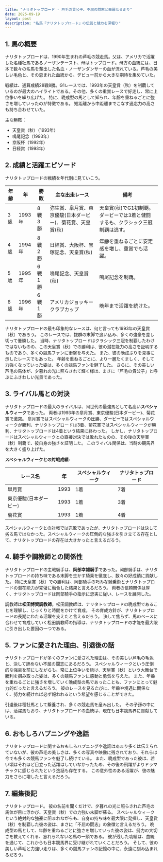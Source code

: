 ```yaml
---
title: "ナリタトップロード - 芦毛の貴公子、不屈の闘志と華麗なる走り"
date: 2025-09-19
layout: post
description: "名馬『ナリタトップロード』の伝説と魅力を深堀り"
---
```


## 1. 馬の概要

ナリタトップロードは、1990年生まれの芦毛の競走馬。父は、アメリカで活躍した名種牡馬であるノーザンテースト、母はトップロード。母方の血統には、日本で数々の名馬を輩出した名血・ノーザンダンサーの血が流れている。芦毛の美しい毛色と、その恵まれた血統から、デビュー前から大きな期待を集めていた。

戦績は、通算成績28戦8勝。G1レースでは、1993年の天皇賞（秋）を制覇しているのが最大のハイライトである。その他、多くの重賞レースで好走し、常に上位争いを繰り広げた。  特に、晩成型の馬として知られ、年齢を重ねるごとに強さを増していったのが特徴である。  短距離から中距離までこなす適応力の高さも持ち合わせていた。

主な勝鞍：

* 天皇賞（秋）（1993年）
* 鳴尾記念（1993年）
* 京阪杯（1992年）
* 日経賞（1993年）


## 2. 成績と活躍エピソード

ナリタトップロードの戦績を年代別に見ていこう。

| 年齢 | 年 | 勝敗 | 主な出走レース | 備考 |
|---|---|---|---|---|
| 3歳 | 1993年 | 8戦3勝 |  弥生賞、皐月賞、東京優駿(日本ダービー)、菊花賞、天皇賞(秋) | 天皇賞(秋)でG1初制覇。ダービーでは3着と健闘するも、クラシック三冠制覇は逃す。 |
| 4歳 | 1994年 | 8戦2勝 |  日経賞、大阪杯、宝塚記念、天皇賞(秋) |  年齢を重ねるごとに安定感を増し、重賞でも活躍。 |
| 5歳 | 1995年 | 6戦1勝 |  鳴尾記念、天皇賞(秋) | 鳴尾記念を制覇。 |
| 6歳 | 1996年 | 6戦1勝 |  アメリカジョッキークラブカップ | 晩年まで活躍を続けた。 |


ナリタトップロードの最も印象的なレースは、何と言っても1993年の天皇賞（秋）であろう。  このレースでは、抜群の末脚で追い込み、多くの強豪を差し切って優勝した。  当時、ナリタトップロードはクラシック三冠を制覇したわけではないものの、この天皇賞（秋）での勝利は、彼の潜在能力の高さを証明するものであり、多くの競馬ファンに衝撃を与えた。  また、彼の晩成ぶりを見事に示したレースでもあった。  年齢を重ねるごとに、より一層たくましく、そして力強くなっていった姿は、多くの競馬ファンを魅了した。  さらに、その美しい芦毛の馬体が、夕暮れの光に照らされて輝く様は、まさに「芦毛の貴公子」と呼ぶにふさわしい光景であった。


## 3. ライバル馬との対決

ナリタトップロードの最大のライバルは、同世代の最強馬として名高い**スペシャルウィーク**であった。  両者は1993年の皐月賞、東京優駿(日本ダービー)、菊花賞で激突。  皐月賞ではスペシャルウィークの圧勝、ダービーではスペシャルウィークが勝利、ナリタトップロードは3着、菊花賞ではスペシャルウィークが勝利、ナリタトップロードは4着という結果に終わった。  しかし、ナリタトップロードはスペシャルウィークとの直接対決では敗れたものの、その後の天皇賞（秋）制覇で、彼自身の強さを証明した。  このライバル関係は、当時の競馬界を大きく盛り上げた。


**スペシャルウィークとの対戦成績:**

| レース名 | 年 | スペシャルウィーク | ナリタトップロード |
|---|---|---|---|
| 皐月賞 | 1993 | 1着 | 7着 |
| 東京優駿(日本ダービー) | 1993 | 1着 | 3着 |
| 菊花賞 | 1993 | 1着 | 4着 |


スペシャルウィークとの対戦では完敗であったが、ナリタトップロードは決して劣る馬ではなかった。スペシャルウィークの圧倒的な強さを引き立てる存在として、ナリタトップロードの存在は大きかったと言えるだろう。


## 4. 騎手や調教師との関係性

ナリタトップロードの主戦騎手は、**岡部幸雄騎手**であった。岡部騎手は、ナリタトップロードの持ち味である末脚を生かす騎乗を徹底し、数々の好成績に貢献した。  特に天皇賞（秋）での勝利は、岡部騎手の巧みな騎乗術とナリタトップロードの潜在能力が完璧に融合した結果と言えるだろう。  両者の信頼関係は厚く、ナリタトップロードは岡部騎手の指示に忠実に従い、レースを展開した。

調教師は**松田博資調教師**。松田調教師は、ナリタトップロードの晩成型であることを理解し、じっくりと時間をかけて育成。  その育成方針が、ナリタトップロードの長期にわたる活躍を支えたと言えるだろう。  決して焦らず、馬のペースに合わせて育成していく松田調教師の指導は、ナリタトップロードの才能を最大限に引き出した要因の一つである。


## 5. ファンに愛された理由、引退後の話

ナリタトップロードが多くのファンに愛された理由は、その美しい芦毛の毛色と、決して諦めない不屈の闘志にあるだろう。  スペシャルウィークという圧倒的な強豪を前にしながらも、常に上位争いを続け、天皇賞（秋）という大舞台で勝利を掴み取った姿は、多くの競馬ファンに感動と勇気を与えた。  また、年齢を重ねるごとに強さを増していく晩成型の馬であったことも、ファンにとって魅力的だったと言えるだろう。  彼のレースを見るたびに、年齢や境遇に関係なく、努力を続ければ必ず報われるという希望を感じることができた。

引退後は種牡馬として繋養され、多くの競走馬を産み出した。  その子孫の中には、活躍馬もおり、ナリタトップロードの血統は、現在も日本競馬界に貢献している。


## 6. おもしろハプニングや逸話

ナリタトップロードに関するおもしろハプニングや逸話はあまり多くは伝えられていないが、彼の芦毛の美しさは、多くの写真や映像に残されており、それらは今でも多くの競馬ファンを魅了し続けている。  また、晩成型であった彼は、若い頃はそれほど目立った活躍はしていなかったため、その後の飛躍がよりドラマチックに感じられたという逸話も存在する。  この意外性のある活躍が、彼の魅力をさらに増したと言えるだろう。


## 7. 編集後記

ナリタトップロード。  彼の名前を聞くだけで、夕暮れの光に照らされた芦毛の馬体が目に浮かび、天皇賞（秋）での力強い末脚が蘇る。  スペシャルウィークという絶対的な強豪に阻まれながらも、自身の持ち味を最大限に発揮し、天皇賞（秋）を制覇した彼の姿は、まさに「不屈の闘志」の象徴と言えるだろう。  晩成型の馬として、年齢を重ねるごとに強さを増していった彼の姿は、努力の大切さを教えてくれる、忘れられない名馬の一頭である。  彼が残した功績は、血統を通じて、これからも日本競馬界に受け継がれていくことだろう。  そして、彼の美しい芦毛と力強い走りは、多くの競馬ファンの記憶の中に、永遠に刻み込まれるだろう。
